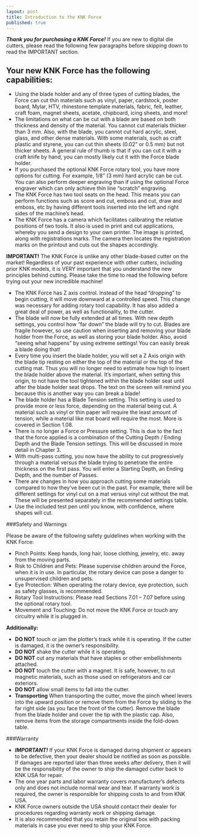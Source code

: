 ```yaml
---
layout: post
title: Introduction to the KNK Force
published: true
---
```

_**Thank you for purchasing a KNK Force!**_ If you are new to digital die cutters, please read the following few paragraphs before skipping down to read the IMPORTANT section.  

## Your new KNK Force has the following capabilities:

- Using the blade holder and any of three types of cutting blades, the Force can cut thin materials such as vinyl, paper, cardstock, poster board, Mylar, HTV, rhinestone template materials, fabric, felt, leather, craft foam, magnet sheets, acetate, chipboard, icing sheets, and more!
- The limitations on what can be cut with a blade are based on both thickness and density of the material.  You cannot cut materials thicker than 3 mm.  Also, with the blade, you cannot cut hard acrylic, steel, glass, and other dense materials.  With some materials, such as craft plastic and styrene, you can cut thin sheets (0.02” or 0.5 mm) but not thicker sheets. A general rule of thumb is that if you can cut it with a craft knife by hand, you can mostly likely cut it with the Force blade holder.
- If you purchased the optional KNK Force rotary tool, you have more options for cutting.  For example, 1/8” (3 mm) hard acrylic can be cut. You can also perform deeper engraving than if using the optional Force engraver which can only achieve thin line “scratch” engraving. 
- The KNK Force has two tool seats on the head. This means you can perform functions such as score and cut, emboss and cut, draw and emboss, etc by having different tools inserted into the left and right sides of the machine’s head.
- The KNK Force has a camera which facilitates calibrating the relative positions of two tools. It also is used in print and cut applications, whereby you send a design to your own printer. The image is printed, along with registrations marks. The camera then locates the registration marks on the printout and cuts out the shapes accordingly.

**IMPORTANT!**  The KNK Force is unlike any other blade-based cutter on the market! Regardless of your past experience with other cutters, including prior KNK models, it is VERY important that you understand the new principles behind cutting. Please take the time to read the following before trying out your new incredible machine!

- The KNK Force has Z axis control. Instead of the head “dropping” to begin cutting, it will move downward at a controlled speed. This change was necessary for adding rotary tool capability.  It has also added a great deal of power, as well as functionality, to the cutter.  
- The blade will now be fully extended at all times. With new depth settings, you control how “far down” the blade will try to cut.  Blades are fragile however, so use caution when inserting and removing your blade holder from the Force, as well as storing your blade holder.  Also, avoid “seeing what happens” by using extreme settings!  You can easily break a blade doing that!  
- Every time you insert the blade holder, you will set a Z Axis origin with the blade tip resting on either the top of the material or the top of the cutting mat. Thus you will no longer need to estimate how high to insert the blade holder above the material. It’s important, when setting this origin, to not have the tool tightened within the blade holder seat until after the blade holder seat drops. The text on the screen will remind you because this is another way you can break a blade!
- The blade holder has a Blade Tension setting. This setting is used to provide more or less force, depending on the material being cut.  A material such as vinyl or thin paper will require the least amount of tension, while a material like mat board will require the most.  More is covered in Section 1.08.
- There is no longer a Force or Pressure setting. This is due to the fact that the force applied is a combination of the Cutting Depth / Ending Depth and the Blade Tension settings. This will be discussed in more detail in Chapter 3. 
- With multi-pass cutting, you now have the ability to cut progressively through a material versus the blade trying to penetrate the entire thickness on the first pass. You will enter a Starting Depth, an Ending Depth, and the number of Passes. 
- There are changes in how you approach cutting some materials compared to how they’ve been cut in the past. For example, there will be different settings for vinyl cut on a mat versus vinyl cut without the mat. These will be presented separately in the recommended settings table.
- Use the included test pen until you know, with confidence, where shapes will cut.

###Safety and Warnings

Please be aware of the following safety guidelines when working with the KNK Force:
- Pinch Points:  Keep hands, long hair, loose clothing, jewelry, etc. away from the moving parts.
- Risk to Children and Pets:  Please supervise children around the Force, when it is in use.  In particular, the rotary device can pose a danger to unsupervised children and pets. 
- Eye Protection:  When operating the rotary device, eye protection, such as safety glasses, is recommended.
- Rotary Tool Instructions: Please read Sections 7.01 – 7.07 before using the optional rotary tool. 
- Movement and Touching:  Do not move the KNK Force or touch any circuitry while it is plugged in.

**Additionally:**

- **DO NOT** touch or jam the plotter’s track while it is operating. If the cutter is damaged, it is the owner’s responsibility.
- **DO NOT** shake the cutter while it is operating.
- **DO NOT** cut any materials that have staples or other embellishments attached.
- **DO NOT** touch the cutter with a magnet. It is safe, however, to cut magnetic materials, such as those used on refrigerators and car exteriors.
- **DO NOT** allow small items to fall into the cutter.
- **Transporting** When transporting the cutter, move the pinch wheel levers into the upward position or remove them from the Force by sliding to the far right side (as you face the front of the cutter). Remove the blade from the blade holder and cover the tip with the plastic cap. Also, remove items from the storage compartments inside the fold-down table.

###Warranty

- **_IMPORTANT!_** If your KNK Force is damaged during shipment or appears to be defective, then your dealer should be notified as soon as possible. If damages are reported later than three weeks after delivery, then it will be the responsibility of the owner to ship the damaged cutter back to KNK USA for repair.  
- The one year parts and labor warranty covers manufacturer’s defects only and does not include normal wear and tear. If warranty work is required, the owner is responsible for shipping costs to and from KNK USA. 
- KNK Force owners outside the USA should contact their dealer for procedures regarding warranty work or shipping damage.
- It is also recommended that you retain the original box with packing materials in case you ever need to ship your KNK Force.
